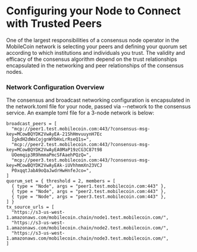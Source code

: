 # Configuring your Node to Connect with Trusted Peers

One of the largest responsibilities of a consensus node operator in the MobileCoin network is selecting your peers and defining your quorum set according to which institutions and individuals you trust. The validity and efficacy of the consensus algorithm depend on the trust relationships encapsulated in the networking and peer relationships of the consensus nodes.

### Network Configuration Overview

The consensus and broadcast networking configuration is encapsulated in the network.toml file for your node, passed via --network to the consensus service. An example toml file for a 3-node network is below:

```
broadcast_peers = [
  "mcp://peer1.test.mobilecoin.com:443/?consensus-msg-key=MCowBQYDK2VwAyEA-21ShHmvuuynH7Ec
  IgkdH2dWxCojgnWYbHxLrRseQ1s=",
  "mcp://peer2.test.mobilecoin.com:443/?consensus-msg-key=MCowBQYDK2VwAyEA0MaP19zCG3C87t98
  UOemqip3R9hmmaPmcSFAaehPQzQ=",
  "mcp://peer3.test.mobilecoin.com:443/?consensus-msg-key=MCowBQYDK2VwAyEAk-iUVhhmmXn23VCJ
  P0xqqtJabA9oQaJwdrHwHnfeJco=",
]
quorum_set = { threshold = 2, members = [
  { type = "Node", args = "peer1.test.mobilecoin.com:443" },
  { type = "Node", args = "peer2.test.mobilecoin.com:443" },
  { type = "Node", args = "peer3.test.mobilecoin.com:443" },
] }
tx_source_urls = [
  "https://s3-us-west-1.amazonaws.com/mobilecoin.chain/node1.test.mobilecoin.com/",
  "https://s3-us-west-1.amazonaws.com/mobilecoin.chain/node2.test.mobilecoin.com/",
  "https://s3-us-west-1.amazonaws.com/mobilecoin.chain/node3.test.mobilecoin.com/",
]
```
